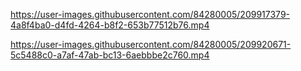 
https://user-images.githubusercontent.com/84280005/209917379-4a8f4ba0-d4fd-4264-b8f2-653b77512b76.mp4

https://user-images.githubusercontent.com/84280005/209920671-5c5488c0-a7af-47ab-bc13-6aebbbe2c760.mp4
